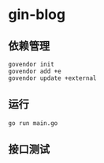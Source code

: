 # gin-blog

## 依赖管理
```
govendor init
govendor add +e
govendor update +external
```

## 运行
```
go run main.go
```

## 接口测试
```

```
